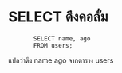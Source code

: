 #  SELECT ดึงคอลั่ม
           SELECT name, ago
           FROM users;
แปลว่าดึง name ago  จากตาราง users

